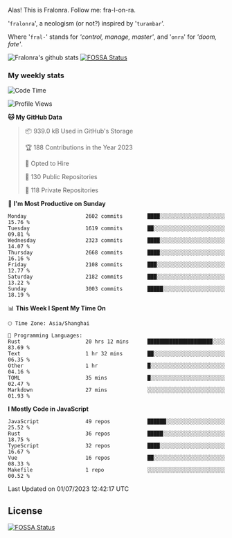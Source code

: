 Alas! This is Fralonra. Follow me: fra-l-on-ra.

'`fralonra`', a neologism (or not?) inspired by '`turambar`'.

Where '`fral-`' stands for *'control, manage, master'*, and '`onra`' for *'doom, fate'*.

![Fralonra's github stats](https://github-readme-stats.vercel.app/api?username=fralonra)
[![FOSSA Status](https://app.fossa.com/api/projects/git%2Bgithub.com%2Ffralonra%2Ffralonra.svg?type=shield)](https://app.fossa.com/projects/git%2Bgithub.com%2Ffralonra%2Ffralonra?ref=badge_shield)

### My weekly stats

<!--START_SECTION:waka-->
![Code Time](http://img.shields.io/badge/Code%20Time-3%2C637%20hrs%2025%20mins-blue)

![Profile Views](http://img.shields.io/badge/Profile%20Views-0-blue)

**🐱 My GitHub Data** 

> 📦 939.0 kB Used in GitHub's Storage 
 > 
> 🏆 188 Contributions in the Year 2023
 > 
> 💼 Opted to Hire
 > 
> 📜 130 Public Repositories 
 > 
> 🔑 118 Private Repositories 
 > 
📅 **I'm Most Productive on Sunday** 

```text
Monday                   2602 commits        ████░░░░░░░░░░░░░░░░░░░░░   15.76 % 
Tuesday                  1619 commits        ██░░░░░░░░░░░░░░░░░░░░░░░   09.81 % 
Wednesday                2323 commits        ████░░░░░░░░░░░░░░░░░░░░░   14.07 % 
Thursday                 2668 commits        ████░░░░░░░░░░░░░░░░░░░░░   16.16 % 
Friday                   2108 commits        ███░░░░░░░░░░░░░░░░░░░░░░   12.77 % 
Saturday                 2182 commits        ███░░░░░░░░░░░░░░░░░░░░░░   13.22 % 
Sunday                   3003 commits        █████░░░░░░░░░░░░░░░░░░░░   18.19 % 
```


📊 **This Week I Spent My Time On** 

```text
🕑︎ Time Zone: Asia/Shanghai

💬 Programming Languages: 
Rust                     20 hrs 12 mins      █████████████████████░░░░   83.69 % 
Text                     1 hr 32 mins        ██░░░░░░░░░░░░░░░░░░░░░░░   06.35 % 
Other                    1 hr                █░░░░░░░░░░░░░░░░░░░░░░░░   04.16 % 
TOML                     35 mins             █░░░░░░░░░░░░░░░░░░░░░░░░   02.47 % 
Markdown                 27 mins             ░░░░░░░░░░░░░░░░░░░░░░░░░   01.93 % 
```

**I Mostly Code in JavaScript** 

```text
JavaScript               49 repos            ██████░░░░░░░░░░░░░░░░░░░   25.52 % 
Rust                     36 repos            █████░░░░░░░░░░░░░░░░░░░░   18.75 % 
TypeScript               32 repos            ████░░░░░░░░░░░░░░░░░░░░░   16.67 % 
Vue                      16 repos            ██░░░░░░░░░░░░░░░░░░░░░░░   08.33 % 
Makefile                 1 repo              ░░░░░░░░░░░░░░░░░░░░░░░░░   00.52 % 
```




 Last Updated on 01/07/2023 12:42:17 UTC
<!--END_SECTION:waka-->

## License
[![FOSSA Status](https://app.fossa.com/api/projects/git%2Bgithub.com%2Ffralonra%2Ffralonra.svg?type=large)](https://app.fossa.com/projects/git%2Bgithub.com%2Ffralonra%2Ffralonra?ref=badge_large)